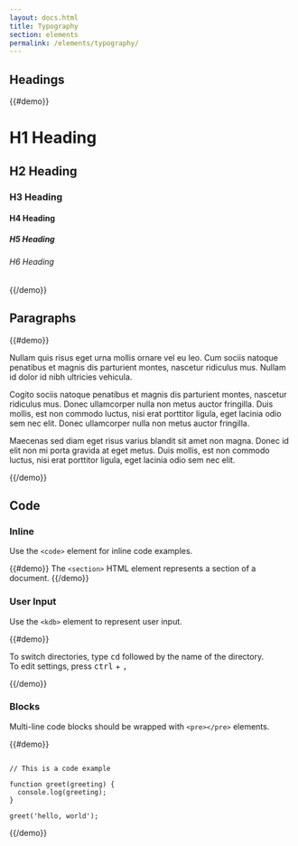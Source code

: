 ```yaml
---
layout: docs.html
title: Typography
section: elements
permalink: /elements/typography/
---
```

## Headings

{{#demo}}
<h1>H1 Heading</h1>
<h2>H2 Heading</h2>
<h3>H3 Heading</h3>
<h4>H4 Heading</h4>
<h5>H5 Heading</h5>
<h6>H6 Heading</h6>
{{/demo}}

## Paragraphs

{{#demo}}
<p>
  Nullam quis risus eget urna mollis ornare vel eu leo. Cum sociis natoque 
  penatibus et magnis dis parturient montes, nascetur ridiculus mus. Nullam
  id dolor id nibh ultricies vehicula.
</p>

<p>
  Cogito sociis natoque penatibus et magnis dis parturient montes, nascetur
  ridiculus mus. Donec ullamcorper nulla non metus auctor fringilla. Duis
  mollis, est non commodo luctus, nisi erat porttitor ligula, eget lacinia
  odio sem nec elit. Donec ullamcorper nulla non metus auctor fringilla.
</p>

<p>
  Maecenas sed diam eget risus varius blandit sit amet non magna. Donec id
  elit non mi porta gravida at eget metus. Duis mollis, est non commodo
  luctus, nisi erat porttitor ligula, eget lacinia odio sem nec elit.
</p>
{{/demo}}

## Code

### Inline

Use the `<code>` element for inline code examples.

{{#demo}}
The <code>&lt;section&gt;</code> HTML element represents a section of a document.
{{/demo}}

### User Input

Use the `<kdb>` element to represent user input.

{{#demo}}
<p>
  To switch directories, type <kbd>cd</kbd> followed by the name of the directory.<br/>
  To edit settings, press <kbd>ctrl</kbd> + <kbd>,</kbd>
</p>
{{/demo}}

### Blocks

Multi-line code blocks should be wrapped with `<pre></pre>` elements.

{{#demo}}
<pre><code>
// This is a code example

function greet(greeting) {
  console.log(greeting);
}

greet('hello, world');
</code></pre>
{{/demo}}
